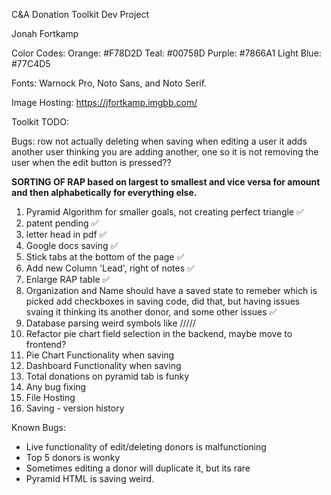 C&A Donation Toolkit Dev Project

Jonah Fortkamp

Color Codes:
  Orange: #F78D2D
  Teal: #00758D
  Purple: #7866A1
  Light Blue: #77C4D5

Fonts: Warnock Pro, Noto Sans, and Noto Serif.

Image Hosting: https://jfortkamp.imgbb.com/

Toolkit TODO:

Bugs:
row not actually deleting when saving
when editing a user it adds another user thinking you are adding another, one so it is not removing the user when the edit button is pressed??

**SORTING OF RAP based on largest to smallest and vice versa for amount and then alphabetically for everything else.**

1. Pyramid Algorithm for smaller goals, not creating perfect triangle ✅
2. patent pending ✅
3. letter head in pdf ✅
5. Google docs saving ✅
6. Stick tabs at the bottom of the page ✅
7. Add new Column 'Lead', right of notes ✅
8. Enlarge RAP table ✅
9. Organization and Name should have a saved state to remeber which is picked add checkboxes in saving code, did that, but having issues svaing it thinking its another donor, and some other issues ✅
10. Database parsing weird symbols like /////
12. Refactor pie chart field selection in the backend, maybe move to frontend?
13. Pie Chart Functionality when saving 
14. Dashboard Functionality when saving
15. Total donations on pyramid tab is funky 
16. Any bug fixing
17. File Hosting
18. Saving - version history

Known Bugs:

* Live functionality of edit/deleting donors is malfunctioning
* Top 5 donors is wonky
* Sometimes editing a donor will duplicate it, but its rare
* Pyramid HTML is saving weird.
